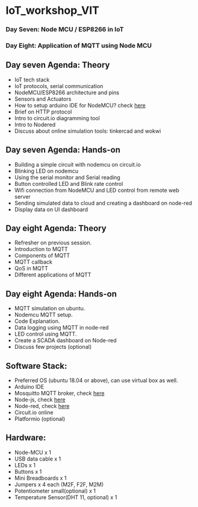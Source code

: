 # IoT_workshop_VIT

### Day Seven: Node MCU / ESP8266 in IoT
### Day Eight: Application of MQTT using Node MCU

## Day seven Agenda: Theory

- IoT tech stack
- IoT protocols, serial communication
- NodeMCU/ESP8266 architecture and pins
- Sensors and Actuators
- How to setup arduino IDE for NodeMCU? check [here](day_seven/Arduino_IDE_setup.docx)
- Brief on HTTP protocol
- Intro to circuit.io diagramming tool
- Intro to Nodered
- Discuss about online simulation tools: tinkercad and wokwi

## Day seven Agenda: Hands-on

- Building a simple circuit with nodemcu on circuit.io
- Blinking LED on nodemcu
- Using the serial monitor and Serial reading
- Button controlled LED and Blink rate control
- Wifi connection from NodeMCU and LED control from remote web server
- Sending simulated data to cloud and creating a dashboard on node-red
- Display data on UI dashboard

## Day eight Agenda: Theory

- Refresher on previous session.
- Introduction to MQTT
- Components of MQTT
- MQTT callback
- QoS in MQTT
- Different applications of MQTT

## Day eight Agenda: Hands-on

- MQTT simulation on ubuntu.
- Nodemcu MQTT setup.
- Code Explanation.
- Data logging using MQTT in node-red
- LED control using MQTT. 
- Create a SCADA dashboard on Node-red
- Discuss few projects (optional)

## Software Stack:

- Preferred OS (ubuntu 18.04 or above), can use virtual box as well.
- Arduino IDE
- Mosquitto MQTT broker, check [here](day_eight/MQTT_simulation_guide.md)
- Node-js, check [here](day_seven/node_red_install_guide.md)
- Node-red, check [here](day_seven/node_red_install_guide.md)
- Circuit.io online
- Platformio (optional)

## Hardware:

- Node-MCU x 1
- USB data cable x 1
- LEDs x 1
- Buttons x 1
- Mini Breadboards x 1
- Jumpers x 4 each (M2F, F2F, M2M)
- Potentiometer small(optional) x 1
- Temperature Sensor(DHT 11, optional) x 1
